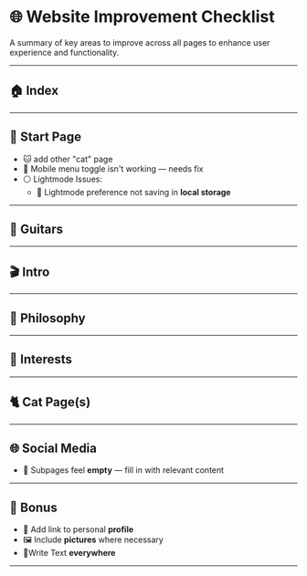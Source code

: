 # 🌐 Website Improvement Checklist

A summary of key areas to improve across all pages to enhance user experience and functionality.

---

## 🏠 Index

---

## 🚀 Start Page

- 🐱 add other "cat" page
- 📱 Mobile menu toggle isn't working — needs fix
- ⚪ Lightmode Issues:
  - 💾 Lightmode preference not saving in **local storage**

---

## 🎸 Guitars

---

## 🎬 Intro

---

## 📜 Philosophy

---

## 🧠 Interests

---

## 🐈 Cat Page(s)

---

## 🌐 Social Media

- 📄 Subpages feel **empty** — fill in with relevant content

---

## 🎁 Bonus

- 🔗 Add link to personal **profile**
- 🖼️ Include **pictures** where necessary
- 📝Write Text **everywhere**

---
